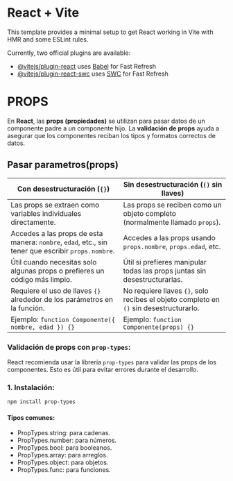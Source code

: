 # React + Vite

This template provides a minimal setup to get React working in Vite with HMR and some ESLint rules.

Currently, two official plugins are available:

- [@vitejs/plugin-react](https://github.com/vitejs/vite-plugin-react/blob/main/packages/plugin-react/README.md) uses [Babel](https://babeljs.io/) for Fast Refresh
- [@vitejs/plugin-react-swc](https://github.com/vitejs/vite-plugin-react-swc) uses [SWC](https://swc.rs/) for Fast Refresh

# PROPS
En **React**, las **props (propiedades)** se utilizan para pasar datos de un componente padre a un componente hijo. La **validación de props** ayuda a asegurar que los componentes reciban los tipos y formatos correctos de datos.
## Pasar parametros(props)

| **Con desestructuración (`{}`)** | **Sin desestructuración (`()` sin llaves)** |
| -------------------------------- | ------------------------------------------- |
| Las props se extraen como variables individuales directamente. | Las props se reciben como un objeto completo (normalmente llamado `props`). |
| Accedes a las props de esta manera: `nombre`, `edad`, etc., sin tener que escribir `props.nombre`. | Accedes a las props usando `props.nombre`, `props.edad`, etc. |
| Útil cuando necesitas solo algunas props o prefieres un código más limpio. | Útil si prefieres manipular todas las props juntas sin desestructurarlas. |
| Requiere el uso de llaves `{}` alrededor de los parámetros en la función. | No requiere llaves `{}`, solo recibes el objeto completo en `()` sin desestructurarlo. |
| Ejemplo: `function Componente({ nombre, edad }) {}` | Ejemplo: `function Componente(props) {}` |

### Validación de props con `prop-types`:

React recomienda usar la librería `prop-types` para validar las props de los componentes. Esto es útil para evitar errores durante el desarrollo.

### 1. **Instalación**:
```bash
npm install prop-types
```

#### Tipos comunes:
* PropTypes.string: para cadenas.
* PropTypes.number: para números.
* PropTypes.bool: para booleanos.
* PropTypes.array: para arreglos.
* PropTypes.object: para objetos.
* PropTypes.func: para funciones.